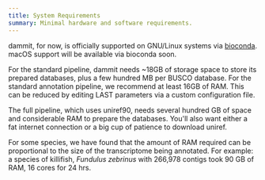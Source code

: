 ```yaml
---
title: System Requirements
summary: Minimal hardware and software requirements.
---
```


dammit, for now, is officially supported on GNU/Linux systems via
[bioconda](https://bioconda.github.io/index.html). macOS support will be
available via bioconda soon.

For the standard pipeline, dammit needs ~18GB of storage space to store its
prepared databases, plus a few hundred MB per BUSCO database. For the
standard annotation pipeline, we recommend at least 16GB of RAM. This can be
reduced by editing LAST parameters via a custom configuration file.

The full pipeline, which uses uniref90, needs several hundred GB of
space and considerable RAM to prepare the databases. You'll also want
either a fat internet connection or a big cup of patience to download
uniref.

For some species, we have found that the amount of RAM required can be proportional to the size of the transcriptome being annotated.  For example: a species of killifish, *Fundulus zebrinus* with 266,978 contigs took 90 GB of RAM, 16 cores for 24 hrs.
